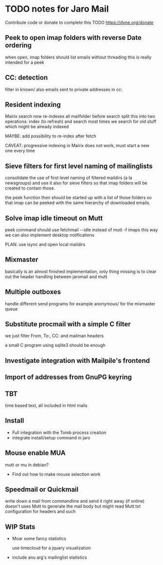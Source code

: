 
# TODO notes for Jaro Mail

  Contribute code or donate to complete this TODO
  https://dyne.org/donate


## Peek to open imap folders with reverse Date ordering
   when open, imap folders should list emails without threading
   this is really intended for a peek
   
## CC: detection
   filter in known/ also emails sent to private addresses in cc:

## Resident indexing
   Mairix search now re-indexes all mailfolder before search
   split this into two operations: index (to refresh) and search
   most times we search for old stuff which might be already indexed

   MAYBE: add possibility to re-index after fetch

   CAVEAT: progressive indexing in Mairix does not work,
   	   must start a new one every time

## Sieve filters for first level naming of mailinglists
   consolidate the use of first level naming of filtered maildirs
   (a la newsgroups) and use it also for sieve filters so that imap
   folders will be created to contain those.

   the peek function then should be started up with a list of those
   folders so that imap can be peeked with the same hierarchy of
   downloaded emails.
   
## Solve imap idle timeout on Mutt
  peek command should use fetchmail --idle instead of mutt -f imaps
  this way we can also implement desktop notifications
  
  PLAN: use isync and open local maildirs

## Mixmaster
   basically is an almost finished implementation, only thing
   missing is to clear out the header handling between jaromail and mutt

## Multiple outboxes
  handle different send programs
     for example anonymous/ for the mixmaster queue

## Substitute procmail with a simple C filter
 we just filter From, To:, CC: and mailman headers

 a small C program using sqlite3 should be enough

## Investigate integration with Mailpile's frontend

## Import of addresses from GnuPG keyring

## TBT
   time based text, all included in html mails

## Install
 * Full integration with the Tomb process creation
 * integrate install/setup command in jaro

## Mouse enable MUA
  mutt or mu in debian?
 * Find out how to make mouse selection work

## Speedmail or Quickmail
  write down a mail from commandline and send it right away (if online)
  doesn't uses Mutt to generate the mail body
  but might read Mutt.txt configuration for headers and such

## WIP Stats
 * Moar some fancy statistics

   use timecloud for a jquery visualization

 * include anu arg's mailinglist statistics



